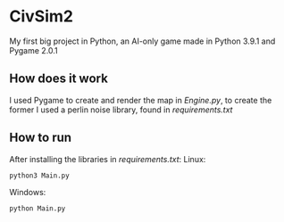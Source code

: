 # CivSim2
My first big project in Python, an AI-only game made in Python 3.9.1 and Pygame 2.0.1

## How does it work
I used Pygame to create and render the map in *Engine.py*, to create the former I used a perlin noise library, found in *requirements.txt*

## How to run
After installing the libraries in *requirements.txt*:
Linux:
```
python3 Main.py
```
Windows:
```
python Main.py
```
